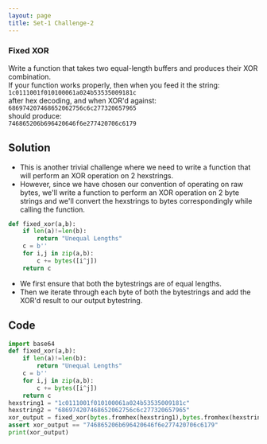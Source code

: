 ```yaml
---
layout: page
title: Set-1 Challenge-2
---
```

### Fixed XOR  
Write a function that takes two equal-length buffers and produces their XOR combination.  
If your function works properly, then when you feed it the string:  
`1c0111001f010100061a024b53535009181c`  
after hex decoding, and when XOR'd against:  
`686974207468652062756c6c277320657965`  
should produce:  
`746865206b696420646f6e277420706c6179`  
## Solution

- This is another trivial challenge where we need to write a function that will perform an XOR operation on 2 hexstrings.
- However, since we have chosen our convention of operating on raw bytes, we'll write a function to perform an XOR operation on 2 byte strings and we'll convert the hexstrings to bytes correspondingly while calling the function.
```python
def fixed_xor(a,b):
    if len(a)!=len(b):
        return "Unequal Lengths"
    c = b''
    for i,j in zip(a,b):
        c += bytes([i^j])
    return c
```
- We first ensure that both the bytestrings are of equal lengths.  
- Then we iterate through each byte of both the bytestrings and add the XOR'd result to our output bytestring.
## Code  
```python
import base64
def fixed_xor(a,b):
    if len(a)!=len(b):
        return "Unequal Lengths"
    c = b''
    for i,j in zip(a,b):
        c += bytes([i^j])
    return c
hexstring1 = "1c0111001f010100061a024b53535009181c"
hexstring2 = "686974207468652062756c6c277320657965"
xor_output = fixed_xor(bytes.fromhex(hexstring1),bytes.fromhex(hexstring2)).hex()
assert xor_output == "746865206b696420646f6e277420706c6179"
print(xor_output)
```  
